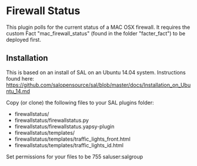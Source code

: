 # Firewall Status

This plugin polls for the current status of a MAC OSX firewall. It requires the custom Fact "mac_firewall_status" (found in the folder "facter_fact") to be deployed first.

## Installation 

This is based on an install of SAL on an Ubuntu 14.04 system. Instructions found here: https://github.com/salopensource/sal/blob/master/docs/Installation_on_Ubuntu_14.md

Copy (or clone) the following files to your SAL plugins folder:
* firewallstatus/
* firewallstatus/firewallstatus.py
* firewallstatus/firewallstatus.yapsy-plugin
* firewallstatus/templates/
* firewallstatus/templates/traffic_lights_front.html
* firewallstatus/templates/traffic_lights_id.html

Set permissions for your files to be 755 saluser:salgroup


